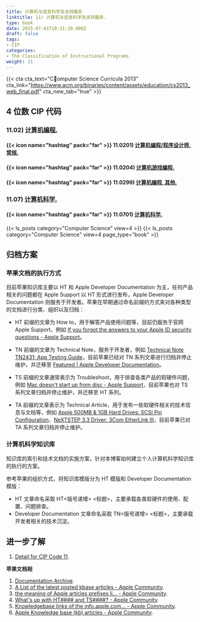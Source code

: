 ```yaml
---
title: 计算机与信息科学及支持服务
linktitle: 11) 计算机与信息科学及支持服务.
type: book
date: 2015-07-01T10:31:29.000Z
draft: false
tags:
- CIP
categories:
- The Classification of Instructional Programs
weight: 11
---
```


{{< cta cta_text="Computer Science Curricula 2013" cta_link="https://www.acm.org/binaries/content/assets/education/cs2013_web_final.pdf" cta_new_tab="true" >}}

## 4 位数 CIP 代码

### 11.02) [计算机编程.](https://nces.ed.gov/ipeds/cipcode/cipdetail.aspx?y=56&cip=11.02)

#### {{< icon name="hashtag" pack="far" >}} 11.0201) [计算机编程/程序设计师, 常规.](https://nces.ed.gov/ipeds/cipcode/cipdetail.aspx?y=56&cip=11.0201)

#### {{< icon name="hashtag" pack="far" >}} 11.0204) [计算机游戏编程.](https://nces.ed.gov/ipeds/cipcode/cipdetail.aspx?y=56&cip=11.0204)

#### {{< icon name="hashtag" pack="far" >}} 11.0299) [计算机编程, 其他.](https://nces.ed.gov/ipeds/cipcode/cipdetail.aspx?y=56&cip=11.0299)

### 11.07) [计算机科学.](https://nces.ed.gov/ipeds/cipcode/cipdetail.aspx?y=56&cip=11.07)

#### {{< icon name="hashtag" pack="far" >}} 11.0701) [计算机科学.](https://nces.ed.gov/ipeds/cipcode/cipdetail.aspx?y=56&cip=11.0701)
    
{{< ls_posts category="Computer Science" view=4 >}}
{{< ls_posts category="Computer Science" view=4 page_type="book" >}}

## 归档方案

### 苹果文档的执行方式

目前苹果知识库主要以 HT 和 Apple Developer Documentation 为主，任何产品相关的问题都在 Apple Support 以 HT 形式进行发布，Apple Developer Documentation 则服务于开发者。苹果在早期通过命名前缀的方式来对各种类型的文档进行分类、组织以及归档：

- HT 前缀的文章为 How to，用于解答产品使用问题等，目前仍服务于官网 Apple Support，例如 [If you forgot the answers to your Apple ID security questions - Apple Support](https://support.apple.com/en-us/HT201485)。

- TN 前缀的文章为 Technical Note，服务于开发者，例如 [Technical Note TN2431: App Testing Guide](https://developer.apple.com/library/archive/technotes/tn2431/_index.html)，目前苹果已经对 TN 系列文章进行归档并停止维护，并迁移至 [Featured | Apple Developer Documentation](https://developer.apple.com/documentation/)。

- TS 前缀的文章通常表示为 Troubleshoot，用于排查各类产品的软硬件问题，例如 [Mac doesn't start up from disc - Apple Support](https://support.apple.com/en-us/TS2000)，目前苹果也对 TS 系列文章归档并停止维护，并迁移至 HT 系列。

- TA 前缀的文章表示为 Technical Article，用于发布一些软硬件相关的技术信息与文档等，例如 [Apple 500MB & 1GB Hard Drives: SCSI Pin Configuration](https://support.apple.com/kb/TA29664?locale=en_US&viewlocale=en_US)、[NeXTSTEP 3.3 Driver: 3Com EtherLink III](https://support.apple.com/kb/TA45611?locale=en_US)，目前苹果已对 TA 系列文章归档并停止维护。

### 计算机科学知识库

知识库的索引和技术文档的实施方案，针对本博客如何建立个人计算机科学知识库的执行的方案。

参考苹果的组织方式，将知识库模版分为 HT 模版和 Developer Documentation 模版：

- HT 文章命名采取 HT<版号递增> <标题>，主要承载各类软硬件的使用、配置、问题排查。
- Developer Documentation 文章命名采取 TN<版号递增> <标题>，主要承载开发者相关的技术沉淀。


## 进一步了解

1. [Detail for CIP Code 11](https://nces.ed.gov/ipeds/cipcode/cipdetail.aspx?y=56&cip=11).

**苹果文档相**

1. [Documentation Archive](https://developer.apple.com/library/archive/sitemap.php).
2. [A List of the latest posted kbase articles - Apple Community](https://discussions.apple.com/thread/8073603).
3. [the meaning of Apple articles prefixes li… - Apple Community](https://discussions.apple.com/thread/7017106).
4. [What's up with HT#### and TS####? - Apple Community](https://discussions.apple.com/thread/4030257).
5. [Knowledgebase links of the info.apple.com… - Apple Community](https://discussions.apple.com/docs/DOC-4791).
6. [Apple Knowledge base (kb) articles - Apple Community](https://discussions.apple.com/thread/2527240).